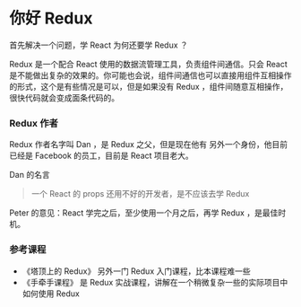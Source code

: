 # 你好 Redux

首先解决一个问题，学 React 为何还要学 Redux ？

Redux 是一个配合 React 使用的数据流管理工具，负责组件间通信。只会 React 是不能做出复杂的效果的。你可能也会说，组件间通信也可以直接用组件互相操作的形式，这个是有些情况是可以，但是如果没有 Redux ，组件间随意互相操作，很快代码就会变成面条代码的。

### Redux 作者

Redux 作者名字叫 Dan ，是 Redux 之父，但是现在他有 另外一个身份，他目前已经是 Facebook 的员工，目前是 React 项目老大。

Dan 的名言

> 一个 React 的 props 还用不好的开发者，是不应该去学 Redux


Peter 的意见：React 学完之后，至少使用一个月之后，再学 Redux ，是最佳时机。


### 参考课程

- 《塔顶上的 Redux》 另外一门 Redux 入门课程，比本课程难一些
- 《手牵手课程》 是 Redux 实战课程，讲解在一个稍微复杂一些的实际项目中如何使用 Redux
